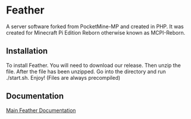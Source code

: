 # Feather 
A server software forked from PocketMine-MP and created in PHP. It was created for Minecraft Pi Edition Reborn otherwise known as MCPI-Reborn.

## Installation
To install Feather. You will need to download our release. Then unzip the file. After the file has been unzipped. Go into the directory and run ./start.sh.
Enjoy! (Files are always precompiled)

## Documentation
<a href="https://megatkc.github.io/documentation/feather/index.html">Main Feather Documentation</a>
